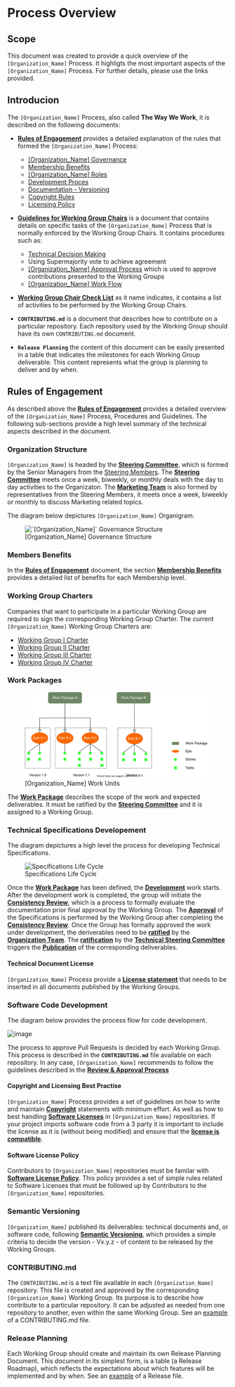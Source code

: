 # Process Overview

## Scope
This document was created to provide a quick overview of the `[Organization_Name]` Process. It highligts the most important aspects of the `[Organization_Name]` Process. For further details, please  use the links provided.

## Introducion
The `[Organization_Name]` Process, also called **The Way We Work**, it is described on the following documents:
* **[Rules of Engagement](./Rules_of_Engagement.md)** provides a detailed explanation of the rules that formed the `[Organization_Name]` Process:
  * [[Organization_Name] Governance](./Rules_of_Engagement.md#governance)
  * [Membership Benefits](./rules_of_engagement.md#membership-benefits)
  * [[Organization_Name] Roles](./rules_of_engagement.md#what-to-expect-from-the-organizataion-roles)
  * [Development Proces](./rules_of_engagement.md#process)
  * [Documentation - Versioning](./rules_of_engagement.md#documentation)
  * [Copyright Rules](./rules_of_engagement.md#copyright)
  * [Licensing Policy](./rules_of_engagement.md#licenses)

* **[Guidelines for Working Group Chairs](./guidelines-for-wg-chairs.md)** is a document that contains details on specific tasks of the `[Organization_Name]` Process that is normally  enforced by the Working Group Chairs. It contains procedures such as:
  * [Technical Decision Making](./guidelines-for-wg-chairs.md#technical-decision-making)
  * Using Supermajority vote to achieve agreement
  * [[Organization_Name] Approval Process](./guidelines-for-wg-chairs.md#omp-approval-process) which is used to approve contributions presented to the Working Groups 
  * [[Organization_Name] Work Flow](./guidelines-for-wg-chairs.md#github-flows)

* **[Working Group Chair Check List](./wg-chair-check-list.md)** as it name indicates, it contains a list of activities to be performed by the Working Group Chairs.

* **`CONTRIBUTING.md`** is a document that describes how to contribute on a particular repository. Each repository used by the Working Group should have its own `CONTRIBUTING.md` document.

* **`Release Planning`** the content of this document can be easily presented in a table that indicates the milestones for each Working Group deliverable. This content represents what the group is planning to deliver and by when.

## Rules of Engagement
As described above the **[Rules of Engagement](./rules_of_engagement.md)** provides a detailed overview of the `[Organization_Name]` Process, Procedures and Guidelines. 
The following sub-sections provide a high level summary of the technical aspects described in the document.

### Organization Structure
`[Organization_Name]` is headed by the **[Steering Committee](./rules_of_engagement.md#steering-committee)**, which is formed by the Senior Managers from the [Steering Members](https://open-manufacturing.org/). The **[Steering Committee](./rules_of_engagement.md#steering-committee)** meets once a week, biweekly, or monthly deals with the day to day activities to the Organizaton.
The **[Marketing Team](./rules_of_engagement.md#marketing-team)** is also formed by representatives from the Steering Members, it meets once a week, biweekly or monthly to discuss Marketing related topics.

The diagram below depictures `[Organization_Name]` Organigram.
<figure>
	<img src="images/omp_governance.svg" alt="`[Organization_Name]` Governance Structure">
	<figcaption>[Organization_Name] Governance Structure</figcaption>
</figure>

### Members Benefits
In the **[Rules of Engagement](./rules_of_engagement.md)** document, the section **[Membership Benefits](./rules_of_engagement.md#membership-benefits)** provides a detailed list of benefits for each Membership level.


### Working Group Charters
Companies that want to participate in a particular Working Group are required to sign the corresponding Working Group Charter. The current `[Organization_Name]` Working Group Charters are:

* [Working Group I Charter]()
* [Working Group II Charter]()
* [Working Group III Charter]()
* [Working Group IV Charter]()

### Work Packages
<figure>
	<img src="images/breakdown.svg" alt="[Organization_Name] Work Units">
	<figcaption>[Organization_Name] Work Units</figcaption>
</figure>

The **[Work Package](./rules_of_engagement.md#work-packages)** describes the scope of the work and expected deliverables. It must be ratified by the **[Steering Committee](./rules_of_engagement.md#steering-committee)** and it is assigned to a Working Group.

### Technical Specifications Developement
The diagram depictures a high level the process for developing Technical Specifications.

<figure>
	<img src="images/life_cycle.svg" alt="Specifications Life Cycle">
	<figcaption>Specifications Life Cycle</figcaption>
</figure>

Once the **[Work Package](./rules_of_engagement.md#work-packages)** has been defined, the **[Development](./rules_of_engagement.md#work-flow-for-technical-specifications-development)** work starts. After the development work is completed, the group will initiate the **[Consistency Review](./guidelines-for-wg-chairs.md#work-flow-for-technical-specifications-development)**, which is a process to formally evaluate the documentation prior final approval by the Working Group.
The **[Approval](./guidelines-for-wg-chairs.md#omp-approval-process)** of the Specifications is performed by the Working Group after completing the **[Consistency Review](./guidelines-for-wg-chairs.md#work-flow-for-technical-specifications-development)**.
Once the Group has formally approved the work under development, the deriverables need to be **[ratified](./guidelines-for-wg-chairs.md#work-flow-for-technical-specifications-development)** by the **[Organization Team](./rules_of_engagement.md#organization-team)**. The **[ratification](./guidelines-for-wg-chairs.md#work-flow-for-technical-specifications-development)** by the **[Technical Steering Committee](./rules_of_engagement.md#organization-team)** triggers the  **[Publication](./guidelines-for-wg-chairs.md#work-flow-for-technical-specifications-development)** of the corresponding deliverables.

#### Technical Document License
`[Organization_Name]` Process provide a **[License statement](./rules_of_engagement.md#technical-document-license)** that needs to be inserted in all documents published by the Working Groups.

### Software Code Development
The diagram below provides the process flow for code development.

![image](https://user-images.githubusercontent.com/3258579/136839210-fcd218ea-7227-407e-a5b2-4e4c555ad54d.png)

The process to approve Pull Requests is decided by each Working Group. This process is described in the **`CONTRIBUTING.md`** file available on each repository. In any case, `[Organization_Name]` recommends to follow the guidelines described in the **[Review & Approval Process](./guidelines-for-wg-chairs.md#[Organization_Name]-approval-process)**

#### Copyright and Licensing Best Practise
`[Organization_Name]` Process provides a set of guidelines on how to write and maintain **[Copyright](./rules_of_engagement.md#copyright)** statements with minimum effort. As well as how to best handling **[Software Licenses](./rules_of_engagement.md#licenses)** in `[Organization_Name]` repositories. If your project imports software code from a 3 party it is important to include the license as it is (without being modified) and ensure that the **[license is compatible](./rules_of_engagement.md#omp-software-license-policy)**.

#### Software License Policy
Contributors to `[Organization_Name]` repositories must be familar with **[Software License Policy](./rules_of_engagement.md#software-license-policy)**. This policy provides a set of simple rules related to Software Licenses that must be followed up by Contributors to the `[Organization_Name]` repositories.


### Semantic Versioning
`[Organization_Name]` published its deliverables: technical documents and, or software code, following **[Semantic Versioning](./rules_of_engagement.md#semantic-versioning)**, which provides a simple criteria to decide the version - Vx.y.z - of content to be released by the Working Groups.

### CONTRIBUTING.md
The `CONTRIBUTING.md` is a text file available in each `[Organization_Name]` repository. This file is created and approved by the corresponding `[Organization_Name]` Working Group. Its purpose is to describe how contribute to a particular repository. It can be adjusted as needed from one repository to another, even within the same Working Group. See an [example]() of a CONTRIBUTING.md file.

### Release Planning
Each Working Group should create and maintain its own Release Planning Document. This document in its simplest form, is a table (a Release Roadmap), which reflects the expectations about which features will be implemented and by when. See an [example]() of a Release file.